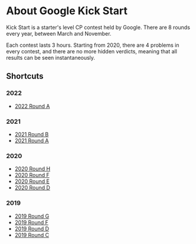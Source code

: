 # About Google Kick Start

Kick Start is a starter's level CP contest held by Google. There are 8 rounds every year, between March and November.

Each contest lasts 3 hours. Starting from 2020, there are 4 problems in every contest, and there are no more hidden verdicts, meaning that all results can be seen instantaneously.

## Shortcuts

### 2022

- [2022 Round A](./2022A/)

### 2021

- [2021 Round B](./2021B/)
- [2021 Round A](./2021A/)

### 2020

- [2020 Round H](./2020H/)
- [2020 Round F](./2020F/)
- [2020 Round E](./2020E/)
- [2020 Round D](./2020D/)

### 2019

- [2019 Round G](./2019G/)
- [2019 Round F](./2019F/)
- [2019 Round D](./2019D/)
- [2019 Round C](./2019C/)


<Utterances />
